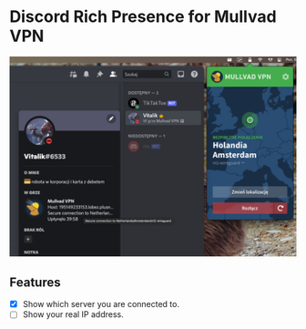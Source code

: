 # Discord Rich Presence for Mullvad VPN
![rich presence showcase](screenshot.png)

## Features
- [x] Show which server you are connected to.
- [ ] Show your real IP address.
